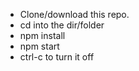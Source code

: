* Clone/download this repo.
* cd into the dir/folder
* npm install
* npm start
* ctrl-c to turn it off